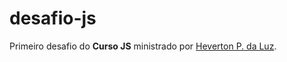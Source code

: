 # desafio-js
Primeiro desafio do <b>Curso JS</b> ministrado por [Heverton P. da Luz](https://www.linkedin.com/in/heverton-pires-da-luz/).

